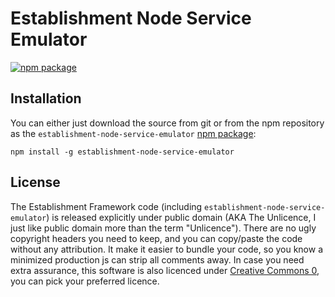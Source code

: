 # Establishment Node Service Emulator
[![npm package][npm-badge]][npm-url]

## Installation
You can either just download the source from git or from the npm repository as the `establishment-node-service-emulator` [npm package][npm-url]:
```
npm install -g establishment-node-service-emulator
```

## License
The Establishment Framework code (including `establishment-node-service-emulator`) is released explicitly under public domain (AKA The Unlicence, I just like public domain more than the term "Unlicence").
There are no ugly copyright headers you need to keep, and you can copy/paste the code without any attribution.
It make it easier to bundle your code, so you know a minimized production js can strip all comments away.
In case you need extra assurance, this software is also licenced under [Creative Commons 0][license-cc0], you can pick your preferred licence.

[license-cc0]: https://creativecommons.org/publicdomain/zero/1.0/
[npm-badge]: https://img.shields.io/npm/v/establishment-node-service-emulator.svg?style=flat-square
[npm-url]: https://www.npmjs.org/package/establishment-node-service-emulator
